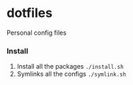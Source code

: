 # dotfiles
Personal config files


### Install
1. Install all the packages
`./install.sh`
2. Symlinks all the configs
`./symlink.sh`
